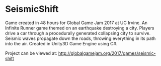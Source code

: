 # SeismicShift
Game created in 48 hours for Global Game Jam 2017 at UC Irvine. An Infinite Runner game themed on an earthquake destroying a city. Players drive a car through a procedurally generated collapsing city to survive. Seismic waves propagate down the roads, throwing everything in its path into the air.  Created in Unity3D Game Engine using C#.

Project can be viewed at: http://globalgamejam.org/2017/games/seismic-shift